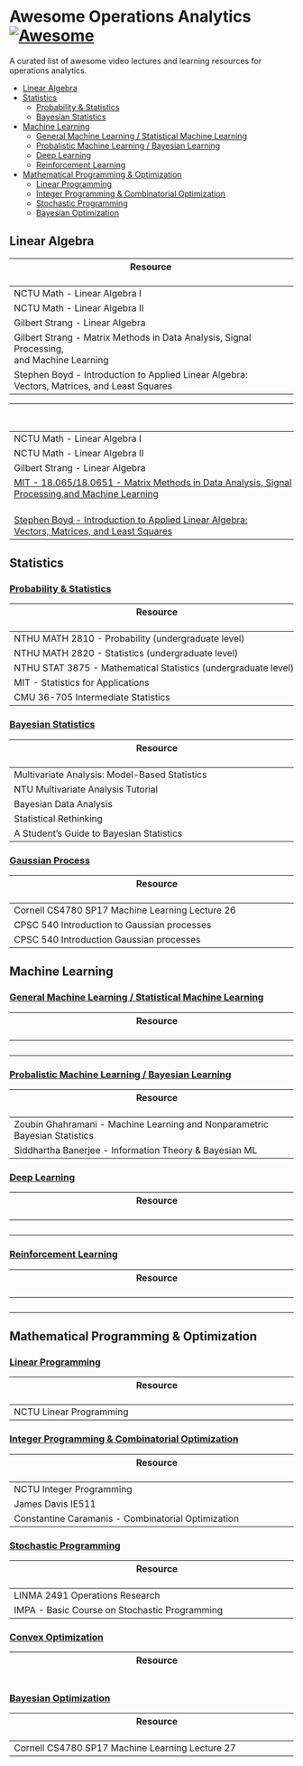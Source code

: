 # Awesome Operations Analytics [![Awesome](https://cdn.rawgit.com/sindresorhus/awesome/d7305f38d29fed78fa85652e3a63e154dd8e8829/media/badge.svg)](https://github.com/sindresorhus/awesome)

A curated list of awesome video lectures and learning resources for operations analytics.


* [Linear Algebra](#linear-algebra)
* [Statistics](#statistics)
  * [Probability & Statistics](#probability--statistics)
  * [Bayesian Statistics](#bayesian-statistics)
* [Machine Learning](#machine-learning)
  * [General Machine Learning / Statistical Machine Learning](#general-machine-learning--statistical-machine-learning) 
  * [Probalistic Machine Learning / Bayesian Learning](#probalistic-machine-learning--bayesian-learning)
  * [Deep Learning](#deep-learning)
  * [Reinforcement Learning](#reinforcement-learning)
* [Mathematical Programming & Optimization](#mathematical-programming--optimization)
  *  [Linear Programming](#linear-programming)
  *  [Integer Programming & Combinatorial Optimization](#integer-programming--combinatorial-optimization)
  *  [Stochastic Programming](#stochastic-programming)
  *  [Bayesian Optimization](#bayesian-optimization)

## Linear Algebra
| Resource &nbsp;&nbsp;&nbsp;&nbsp;&nbsp;&nbsp;&nbsp;&nbsp;&nbsp;&nbsp;&nbsp;&nbsp;&nbsp;&nbsp;&nbsp;&nbsp;&nbsp;&nbsp;&nbsp;&nbsp;&nbsp;&nbsp;&nbsp;&nbsp;&nbsp;&nbsp;&nbsp;&nbsp;&nbsp;&nbsp;&nbsp;&nbsp;&nbsp;&nbsp;&nbsp;&nbsp;&nbsp;&nbsp;&nbsp;&nbsp;&nbsp;&nbsp;&nbsp;&nbsp;&nbsp;&nbsp;&nbsp;&nbsp;&nbsp;&nbsp;&nbsp;&nbsp;&nbsp;&nbsp;&nbsp;&nbsp;&nbsp;&nbsp;&nbsp;&nbsp;&nbsp;&nbsp;&nbsp;&nbsp;&nbsp;&nbsp;&nbsp;&nbsp;&nbsp;&nbsp;&nbsp;&nbsp;&nbsp;&nbsp;&nbsp;&nbsp;&nbsp;&nbsp;&nbsp;&nbsp;&nbsp;&nbsp;&nbsp;&nbsp;&nbsp;&nbsp;&nbsp;&nbsp;&nbsp;&nbsp;&nbsp;&nbsp;&nbsp;&nbsp;&nbsp;&nbsp;&nbsp;&nbsp;&nbsp;&nbsp;&nbsp;&nbsp;&nbsp;&nbsp;&nbsp;&nbsp;&nbsp;&nbsp;&nbsp;&nbsp;&nbsp;&nbsp;&nbsp;| Video | Lecture Notes | Book   | Website |
| ---      | :---:          | :---:         | :---:  | :---:   |
| NCTU Math - Linear Algebra I  | [:movie_camera:](https://ocw.nctu.edu.tw/course_detail-v.php?bgid=1&gid=1&nid=271) |
| NCTU Math - Linear Algebra II | [:movie_camera:](https://ocw.nctu.edu.tw/course_detail-v.php?bgid=1&gid=1&nid=361) |
| Gilbert Strang - Linear Algebra |[:movie_camera:](https://ocw.mit.edu/courses/mathematics/18-06sc-linear-algebra-fall-2011/) |
| Gilbert Strang - Matrix Methods in Data Analysis, Signal Processing,<br>and Machine Learning | [:movie_camera:](https://ocw.mit.edu/courses/mathematics/18-065-matrix-methods-in-data-analysis-signal-processing-and-machine-learning-spring-2018/video-lectures/) | [:memo:](https://ocw.mit.edu/courses/mathematics/18-065-matrix-methods-in-data-analysis-signal-processing-and-machine-learning-spring-2018/assignments/) |  | [:link:](https://ocw.mit.edu/courses/mathematics/18-065-matrix-methods-in-data-analysis-signal-processing-and-machine-learning-spring-2018/index.htm) |
| Stephen Boyd - Introduction to Applied Linear Algebra: <br> Vectors, Matrices, and Least Squares | [:movie_camera:](https://www.youtube.com/playlist?list=PLoROMvodv4rMz-WbFQtNUsUElIh2cPmN9) | |[:book:](https://web.stanford.edu/~boyd/vmls/vmls.pdf)| [:link:](https://web.stanford.edu/~boyd/vmls/)

|&nbsp;&nbsp;&nbsp;&nbsp;&nbsp;&nbsp;&nbsp;&nbsp;&nbsp;&nbsp;&nbsp;&nbsp;&nbsp;&nbsp;&nbsp;&nbsp;&nbsp;&nbsp;&nbsp;&nbsp;&nbsp;&nbsp;&nbsp;&nbsp;&nbsp;&nbsp;&nbsp;&nbsp;&nbsp;&nbsp;&nbsp;&nbsp;&nbsp;&nbsp;&nbsp;&nbsp;&nbsp;&nbsp;&nbsp;&nbsp;&nbsp;&nbsp;&nbsp;&nbsp;&nbsp;&nbsp;&nbsp;&nbsp;&nbsp;&nbsp;&nbsp;&nbsp;&nbsp;&nbsp;&nbsp;&nbsp;&nbsp;&nbsp;&nbsp;&nbsp;&nbsp;&nbsp;&nbsp;&nbsp;&nbsp;&nbsp;&nbsp;&nbsp;&nbsp;&nbsp;&nbsp;&nbsp;&nbsp;&nbsp;&nbsp;&nbsp;&nbsp;&nbsp;&nbsp;&nbsp;&nbsp;&nbsp;&nbsp;&nbsp;&nbsp;&nbsp;&nbsp;&nbsp;&nbsp;&nbsp;&nbsp;&nbsp;&nbsp;&nbsp;&nbsp;&nbsp;&nbsp;&nbsp;&nbsp;&nbsp;&nbsp;&nbsp;&nbsp;&nbsp;&nbsp;&nbsp;&nbsp;&nbsp;&nbsp;&nbsp;&nbsp;&nbsp;&nbsp;&nbsp;&nbsp;&nbsp;&nbsp;| Video Lectures | Lecture Notes | Book   |
| ---      | :---:          | :---:         | :---:  | 
| NCTU Math - Linear Algebra I  | [:movie_camera:](https://ocw.nctu.edu.tw/course_detail-v.php?bgid=1&gid=1&nid=271) |
| NCTU Math - Linear Algebra II | [:movie_camera:](https://ocw.nctu.edu.tw/course_detail-v.php?bgid=1&gid=1&nid=361) |
| Gilbert Strang - Linear Algebra |[:movie_camera:](https://ocw.mit.edu/courses/mathematics/18-06sc-linear-algebra-fall-2011/) |
| [MIT - 18.065/18.0651 - Matrix Methods in Data Analysis, Signal<br>Processing,and Machine Learning](https://ocw.mit.edu/courses/mathematics/18-065-matrix-methods-in-data-analysis-signal-processing-and-machine-learning-spring-2018/index.htm) <br> <img src="https://img.shields.io/static/v1?label=Instrutor&message=Gilbert%20Strang&color=red&style=flat-square&labelColor=lightgrey" height="16"> <img src="https://img.shields.io/static/v1?label=lang&message=EN&color=brightgreen&style=flat-square&labelColor=lightgrey" height="16">| [:movie_camera:](https://ocw.mit.edu/courses/mathematics/18-065-matrix-methods-in-data-analysis-signal-processing-and-machine-learning-spring-2018/video-lectures/) | [:memo:](https://ocw.mit.edu/courses/mathematics/18-065-matrix-methods-in-data-analysis-signal-processing-and-machine-learning-spring-2018/assignments/) |  
| [Stephen Boyd - Introduction to Applied Linear Algebra: <br> Vectors, Matrices, and Least Squares](https://web.stanford.edu/~boyd/vmls/)| [:movie_camera:](https://www.youtube.com/playlist?list=PLoROMvodv4rMz-WbFQtNUsUElIh2cPmN9) | |[:book:](https://web.stanford.edu/~boyd/vmls/vmls.pdf)|

## Statistics

### [Probability & Statistics]()
| Resource &nbsp;&nbsp;&nbsp;&nbsp;&nbsp;&nbsp;&nbsp;&nbsp;&nbsp;&nbsp;&nbsp;&nbsp;&nbsp;&nbsp;&nbsp;&nbsp;&nbsp;&nbsp;&nbsp;&nbsp;&nbsp;&nbsp;&nbsp;&nbsp;&nbsp;&nbsp;&nbsp;&nbsp;&nbsp;&nbsp;&nbsp;&nbsp;&nbsp;&nbsp;&nbsp;&nbsp;&nbsp;&nbsp;&nbsp;&nbsp;&nbsp;&nbsp;&nbsp;&nbsp;&nbsp;&nbsp;&nbsp;&nbsp;&nbsp;&nbsp;&nbsp;&nbsp;&nbsp;&nbsp;&nbsp;&nbsp;&nbsp;&nbsp;&nbsp;&nbsp;&nbsp;&nbsp;&nbsp;&nbsp;&nbsp;&nbsp;&nbsp;&nbsp;&nbsp;&nbsp;&nbsp;&nbsp;&nbsp;&nbsp;&nbsp;&nbsp;&nbsp;&nbsp;&nbsp;&nbsp;&nbsp;&nbsp;&nbsp;&nbsp;&nbsp;&nbsp;&nbsp;&nbsp;&nbsp;&nbsp;&nbsp;&nbsp;&nbsp;&nbsp;&nbsp;&nbsp;&nbsp;&nbsp;&nbsp;&nbsp;&nbsp;&nbsp;&nbsp;&nbsp;&nbsp;&nbsp;&nbsp;&nbsp;&nbsp;&nbsp;&nbsp;&nbsp;&nbsp;&nbsp;&nbsp;&nbsp;&nbsp;&nbsp;| Video | Lecture Notes | Book   | Website |
| ---      | :---:          | :---:         | :---:  | :---:   |
| NTHU MATH 2810 - Probability (undergraduate level) | [:movie_camera:](http://www.stat.nthu.edu.tw/~swcheng/Teaching/math2810/index.php) | [:memo:](http://www.stat.nthu.edu.tw/~swcheng/Teaching/math2810/index.php) | |[:link:](http://www.stat.nthu.edu.tw/~swcheng/Teaching/math2810/index.php)
| NTHU MATH 2820 - Statistics (undergraduate level) | [:movie_camera:](http://www.stat.nthu.edu.tw/~swcheng/Teaching/math2820/index.php) | [:memo:](http://www.stat.nthu.edu.tw/~swcheng/Teaching/math2820/index.php) | | [:link:](http://www.stat.nthu.edu.tw/~swcheng/Teaching/math2820/index.php)
| NTHU STAT 3875 - Mathematical Statistics (undergraduate level) | [:movie_camera:](http://www.stat.nthu.edu.tw/~swcheng/Teaching/stat3875/index.php) | [:memo:](http://www.stat.nthu.edu.tw/~swcheng/Teaching/stat3875/index.php) | | [:link:](http://www.stat.nthu.edu.tw/~swcheng/Teaching/stat3875/index.php)
| MIT - Statistics for Applications | [:movie_camera:](https://ocw.mit.edu/courses/mathematics/18-650-statistics-for-applications-fall-2016/lecture-videos/) | [:memo:](https://ocw.mit.edu/courses/mathematics/18-650-statistics-for-applications-fall-2016/lecture-slides) | |[:link:](https://ocw.mit.edu/courses/mathematics/18-650-statistics-for-applications-fall-2016/index.htm)|
| CMU 36-705 Intermediate Statistics | [:movie_camera:](https://www.youtube.com/playlist?list=PLJPW8OTey_OZk6K_9QLpguoPg_Ip3GkW_) | [:memo:](http://www.stat.cmu.edu/~larry/=stat705/) | [:book:](https://github.com/thefuryelement/Readers-Solitude/raw/master/All%20Of%20Statistics%20-%20Larry%20Wasserman.pdf) | [:link:](http://www.stat.cmu.edu/~larry/=stat705/)

### [Bayesian Statistics]()
| Resource &nbsp;&nbsp;&nbsp;&nbsp;&nbsp;&nbsp;&nbsp;&nbsp;&nbsp;&nbsp;&nbsp;&nbsp;&nbsp;&nbsp;&nbsp;&nbsp;&nbsp;&nbsp;&nbsp;&nbsp;&nbsp;&nbsp;&nbsp;&nbsp;&nbsp;&nbsp;&nbsp;&nbsp;&nbsp;&nbsp;&nbsp;&nbsp;&nbsp;&nbsp;&nbsp;&nbsp;&nbsp;&nbsp;&nbsp;&nbsp;&nbsp;&nbsp;&nbsp;&nbsp;&nbsp;&nbsp;&nbsp;&nbsp;&nbsp;&nbsp;&nbsp;&nbsp;&nbsp;&nbsp;&nbsp;&nbsp;&nbsp;&nbsp;&nbsp;&nbsp;&nbsp;&nbsp;&nbsp;&nbsp;&nbsp;&nbsp;&nbsp;&nbsp;&nbsp;&nbsp;&nbsp;&nbsp;&nbsp;&nbsp;&nbsp;&nbsp;&nbsp;&nbsp;&nbsp;&nbsp;&nbsp;&nbsp;&nbsp;&nbsp;&nbsp;&nbsp;&nbsp;&nbsp;&nbsp;&nbsp;&nbsp;&nbsp;&nbsp;&nbsp;&nbsp;&nbsp;&nbsp;&nbsp;&nbsp;&nbsp;&nbsp;&nbsp;&nbsp;&nbsp;&nbsp;&nbsp;&nbsp;&nbsp;&nbsp;&nbsp;&nbsp;&nbsp;&nbsp;&nbsp;&nbsp;&nbsp;&nbsp;&nbsp;| Video | Lecture Notes | Book   | Website |
| ---      | :---:   | :---:       | :---: | :---:   |
| Multivariate Analysis: Model-Based Statistics | [:movie_camera:](https://www.youtube.com/playlist?list=PLKBC9odgDUw5NYjpKbIq0U-Vbg_JCsx4U)|
| NTU Multivariate Analysis Tutorial | [:movie_camera:](https://www.youtube.com/playlist?list=PL-QkhjfYf9S2ryHzWj6uHisRYHsHjt1sm&ab_channel=%E9%BB%83%E7%90%AE%E4%BB%81)|
| Bayesian Data Analysis | [:movie_camera:](https://www.youtube.com/playlist?list=PLBqnAso5Dy7O0IVoVn2b-WtetXQk5CDk6) | [:memo:](https://avehtari.github.io/BDA_course_Aalto/chapter_notes/BDA_notes.pdf) | [:book:](https://statisticalsupportandresearch.files.wordpress.com/2017/11/bayesian_data_analysis.pdf) | [:link:](https://avehtari.github.io/BDA_course_Aalto/gsu2021.html) |
| Statistical Rethinking |[:movie_camera:](https://www.youtube.com/playlist?list=PLDcUM9US4XdNM4Edgs7weiyIguLSToZRI)| [:memo:](https://github.com/rmcelreath/stat_rethinking_2020)|[:book:](https://github.com/Booleans/statistical-rethinking/raw/master/Statistical%20Rethinking%202nd%20Edition.pdf)|[:link:](http://xcelab.net/rm/statistical-rethinking/)|
| A Student’s Guide to Bayesian Statistics | [:movie_camera:](https://www.youtube.com/playlist?list=PLwJRxp3blEvZ8AKMXOy0fc0cqT61GsKCG) | | [:book:](https://dokumen.pub/download/a-students-guide-to-bayesian-statistics-2017942214-9781473916357-9781473916364.html)


### [Gaussian Process]()
| Resource &nbsp;&nbsp;&nbsp;&nbsp;&nbsp;&nbsp;&nbsp;&nbsp;&nbsp;&nbsp;&nbsp;&nbsp;&nbsp;&nbsp;&nbsp;&nbsp;&nbsp;&nbsp;&nbsp;&nbsp;&nbsp;&nbsp;&nbsp;&nbsp;&nbsp;&nbsp;&nbsp;&nbsp;&nbsp;&nbsp;&nbsp;&nbsp;&nbsp;&nbsp;&nbsp;&nbsp;&nbsp;&nbsp;&nbsp;&nbsp;&nbsp;&nbsp;&nbsp;&nbsp;&nbsp;&nbsp;&nbsp;&nbsp;&nbsp;&nbsp;&nbsp;&nbsp;&nbsp;&nbsp;&nbsp;&nbsp;&nbsp;&nbsp;&nbsp;&nbsp;&nbsp;&nbsp;&nbsp;&nbsp;&nbsp;&nbsp;&nbsp;&nbsp;&nbsp;&nbsp;&nbsp;&nbsp;&nbsp;&nbsp;&nbsp;&nbsp;&nbsp;&nbsp;&nbsp;&nbsp;&nbsp;&nbsp;&nbsp;&nbsp;&nbsp;&nbsp;&nbsp;&nbsp;&nbsp;&nbsp;&nbsp;&nbsp;&nbsp;&nbsp;&nbsp;&nbsp;&nbsp;&nbsp;&nbsp;&nbsp;&nbsp;&nbsp;&nbsp;&nbsp;&nbsp;&nbsp;&nbsp;&nbsp;&nbsp;&nbsp;&nbsp;&nbsp;&nbsp;&nbsp;&nbsp;&nbsp;&nbsp;&nbsp;| Video | Lecture Notes | Book   | Website |
| ---      | :---:   | :---:       | :---: | :---:   |
| Cornell CS4780 SP17 Machine Learning Lecture 26 | [:movie_camera:](https://www.youtube.com/watch?v=R-NUdqxKjos&t=1416s) | [:memo:](http://www.cs.cornell.edu/courses/cs4780/2018fa/lectures/lecturenote15.html) | [:book:](http://www.gaussianprocess.org/gpml/chapters/RW2.pdf)
| CPSC 540 Introduction to Gaussian processes |  [:movie_camera:](https://www.youtube.com/watch?v=4vGiHC35j9s) | [:memo:](https://www.cs.ubc.ca/~nando/540-2013/lectures/l6.pdf)
| CPSC 540 Introduction Gaussian processes |  [:movie_camera:](https://www.youtube.com/watch?v=MfHKW5z-OOA&t=2857s) | [:memo:](https://www.cs.ubc.ca/~nando/540-2013/lectures/l6.pdf)


## Machine Learning

 
### [General Machine Learning / Statistical Machine Learning]()
| Resource &nbsp;&nbsp;&nbsp;&nbsp;&nbsp;&nbsp;&nbsp;&nbsp;&nbsp;&nbsp;&nbsp;&nbsp;&nbsp;&nbsp;&nbsp;&nbsp;&nbsp;&nbsp;&nbsp;&nbsp;&nbsp;&nbsp;&nbsp;&nbsp;&nbsp;&nbsp;&nbsp;&nbsp;&nbsp;&nbsp;&nbsp;&nbsp;&nbsp;&nbsp;&nbsp;&nbsp;&nbsp;&nbsp;&nbsp;&nbsp;&nbsp;&nbsp;&nbsp;&nbsp;&nbsp;&nbsp;&nbsp;&nbsp;&nbsp;&nbsp;&nbsp;&nbsp;&nbsp;&nbsp;&nbsp;&nbsp;&nbsp;&nbsp;&nbsp;&nbsp;&nbsp;&nbsp;&nbsp;&nbsp;&nbsp;&nbsp;&nbsp;&nbsp;&nbsp;&nbsp;&nbsp;&nbsp;&nbsp;&nbsp;&nbsp;&nbsp;&nbsp;&nbsp;&nbsp;&nbsp;&nbsp;&nbsp;&nbsp;&nbsp;&nbsp;&nbsp;&nbsp;&nbsp;&nbsp;&nbsp;&nbsp;&nbsp;&nbsp;&nbsp;&nbsp;&nbsp;&nbsp;&nbsp;&nbsp;&nbsp;&nbsp;&nbsp;&nbsp;&nbsp;&nbsp;&nbsp;&nbsp;&nbsp;&nbsp;&nbsp;&nbsp;&nbsp;&nbsp;&nbsp;&nbsp;&nbsp;&nbsp;&nbsp;| Video | Lecture Notes | Book   | Website |
| ---      | :---:          | :---:         | :---:  | :---:   |
|          | :movie_camera: | :memo:        | :book: | :link:  |


### [Probalistic Machine Learning / Bayesian Learning]()
| Resource &nbsp;&nbsp;&nbsp;&nbsp;&nbsp;&nbsp;&nbsp;&nbsp;&nbsp;&nbsp;&nbsp;&nbsp;&nbsp;&nbsp;&nbsp;&nbsp;&nbsp;&nbsp;&nbsp;&nbsp;&nbsp;&nbsp;&nbsp;&nbsp;&nbsp;&nbsp;&nbsp;&nbsp;&nbsp;&nbsp;&nbsp;&nbsp;&nbsp;&nbsp;&nbsp;&nbsp;&nbsp;&nbsp;&nbsp;&nbsp;&nbsp;&nbsp;&nbsp;&nbsp;&nbsp;&nbsp;&nbsp;&nbsp;&nbsp;&nbsp;&nbsp;&nbsp;&nbsp;&nbsp;&nbsp;&nbsp;&nbsp;&nbsp;&nbsp;&nbsp;&nbsp;&nbsp;&nbsp;&nbsp;&nbsp;&nbsp;&nbsp;&nbsp;&nbsp;&nbsp;&nbsp;&nbsp;&nbsp;&nbsp;&nbsp;&nbsp;&nbsp;&nbsp;&nbsp;&nbsp;&nbsp;&nbsp;&nbsp;&nbsp;&nbsp;&nbsp;&nbsp;&nbsp;&nbsp;&nbsp;&nbsp;&nbsp;&nbsp;&nbsp;&nbsp;&nbsp;&nbsp;&nbsp;&nbsp;&nbsp;&nbsp;&nbsp;&nbsp;&nbsp;&nbsp;&nbsp;&nbsp;&nbsp;&nbsp;&nbsp;&nbsp;&nbsp;&nbsp;&nbsp;&nbsp;&nbsp;&nbsp;&nbsp;| Video | Lecture Notes | Book   | Website |
| ---      | :---:   | :---:       | :---: | :---:   |
|Zoubin Ghahramani - Machine Learning and Nonparametric Bayesian Statistics|  [:movie_camera:](https://www.youtube.com/watch?v=5KdWhDpeQvU&t=1402s&ab_channel=TelewizjaStudenckaPolitechnikiWroc%C5%82awskiejSTYK) |  |  | [:link:](https://www.ii.pwr.edu.pl/~gonczarek/zoubin.html)
|Siddhartha Banerjee - Information Theory & Bayesian ML| | | | [:link:](https://people.orie.cornell.edu/sbanerjee/courses/orie4742s21/)

### [Deep Learning]()
| Resource &nbsp;&nbsp;&nbsp;&nbsp;&nbsp;&nbsp;&nbsp;&nbsp;&nbsp;&nbsp;&nbsp;&nbsp;&nbsp;&nbsp;&nbsp;&nbsp;&nbsp;&nbsp;&nbsp;&nbsp;&nbsp;&nbsp;&nbsp;&nbsp;&nbsp;&nbsp;&nbsp;&nbsp;&nbsp;&nbsp;&nbsp;&nbsp;&nbsp;&nbsp;&nbsp;&nbsp;&nbsp;&nbsp;&nbsp;&nbsp;&nbsp;&nbsp;&nbsp;&nbsp;&nbsp;&nbsp;&nbsp;&nbsp;&nbsp;&nbsp;&nbsp;&nbsp;&nbsp;&nbsp;&nbsp;&nbsp;&nbsp;&nbsp;&nbsp;&nbsp;&nbsp;&nbsp;&nbsp;&nbsp;&nbsp;&nbsp;&nbsp;&nbsp;&nbsp;&nbsp;&nbsp;&nbsp;&nbsp;&nbsp;&nbsp;&nbsp;&nbsp;&nbsp;&nbsp;&nbsp;&nbsp;&nbsp;&nbsp;&nbsp;&nbsp;&nbsp;&nbsp;&nbsp;&nbsp;&nbsp;&nbsp;&nbsp;&nbsp;&nbsp;&nbsp;&nbsp;&nbsp;&nbsp;&nbsp;&nbsp;&nbsp;&nbsp;&nbsp;&nbsp;&nbsp;&nbsp;&nbsp;&nbsp;&nbsp;&nbsp;&nbsp;&nbsp;&nbsp;&nbsp;&nbsp;&nbsp;&nbsp;&nbsp;| Video | Lecture Notes | Book   | Website |
| ---      | :---:          | :---:         | :---:  | :---:   |
|          | :movie_camera: | :memo:        | :book: | :link:  |

### [Reinforcement Learning]()
| Resource &nbsp;&nbsp;&nbsp;&nbsp;&nbsp;&nbsp;&nbsp;&nbsp;&nbsp;&nbsp;&nbsp;&nbsp;&nbsp;&nbsp;&nbsp;&nbsp;&nbsp;&nbsp;&nbsp;&nbsp;&nbsp;&nbsp;&nbsp;&nbsp;&nbsp;&nbsp;&nbsp;&nbsp;&nbsp;&nbsp;&nbsp;&nbsp;&nbsp;&nbsp;&nbsp;&nbsp;&nbsp;&nbsp;&nbsp;&nbsp;&nbsp;&nbsp;&nbsp;&nbsp;&nbsp;&nbsp;&nbsp;&nbsp;&nbsp;&nbsp;&nbsp;&nbsp;&nbsp;&nbsp;&nbsp;&nbsp;&nbsp;&nbsp;&nbsp;&nbsp;&nbsp;&nbsp;&nbsp;&nbsp;&nbsp;&nbsp;&nbsp;&nbsp;&nbsp;&nbsp;&nbsp;&nbsp;&nbsp;&nbsp;&nbsp;&nbsp;&nbsp;&nbsp;&nbsp;&nbsp;&nbsp;&nbsp;&nbsp;&nbsp;&nbsp;&nbsp;&nbsp;&nbsp;&nbsp;&nbsp;&nbsp;&nbsp;&nbsp;&nbsp;&nbsp;&nbsp;&nbsp;&nbsp;&nbsp;&nbsp;&nbsp;&nbsp;&nbsp;&nbsp;&nbsp;&nbsp;&nbsp;&nbsp;&nbsp;&nbsp;&nbsp;&nbsp;&nbsp;&nbsp;&nbsp;&nbsp;&nbsp;&nbsp;| Video | Lecture Notes | Book   | Website |
| ---      | :---:          | :---:         | :---:  | :---:   |
|          | :movie_camera: | :memo:        | :book: | :link:  |

## Mathematical Programming & Optimization

### [Linear Programming]()
| Resource &nbsp;&nbsp;&nbsp;&nbsp;&nbsp;&nbsp;&nbsp;&nbsp;&nbsp;&nbsp;&nbsp;&nbsp;&nbsp;&nbsp;&nbsp;&nbsp;&nbsp;&nbsp;&nbsp;&nbsp;&nbsp;&nbsp;&nbsp;&nbsp;&nbsp;&nbsp;&nbsp;&nbsp;&nbsp;&nbsp;&nbsp;&nbsp;&nbsp;&nbsp;&nbsp;&nbsp;&nbsp;&nbsp;&nbsp;&nbsp;&nbsp;&nbsp;&nbsp;&nbsp;&nbsp;&nbsp;&nbsp;&nbsp;&nbsp;&nbsp;&nbsp;&nbsp;&nbsp;&nbsp;&nbsp;&nbsp;&nbsp;&nbsp;&nbsp;&nbsp;&nbsp;&nbsp;&nbsp;&nbsp;&nbsp;&nbsp;&nbsp;&nbsp;&nbsp;&nbsp;&nbsp;&nbsp;&nbsp;&nbsp;&nbsp;&nbsp;&nbsp;&nbsp;&nbsp;&nbsp;&nbsp;&nbsp;&nbsp;&nbsp;&nbsp;&nbsp;&nbsp;&nbsp;&nbsp;&nbsp;&nbsp;&nbsp;&nbsp;&nbsp;&nbsp;&nbsp;&nbsp;&nbsp;&nbsp;&nbsp;&nbsp;&nbsp;&nbsp;&nbsp;&nbsp;&nbsp;&nbsp;&nbsp;&nbsp;&nbsp;&nbsp;&nbsp;&nbsp;&nbsp;&nbsp;&nbsp;&nbsp;&nbsp;| Video | Lecture Notes | Book   | Website |
| ---      | :---:          | :---:         | :---:  | :---:   |
| NCTU Linear Programming   | [:movie_camera:](https://www.bilibili.com/video/BV1A5411r7TK?from=search&seid=11959137964899870534) |

### [Integer Programming & Combinatorial Optimization]()
| Resource &nbsp;&nbsp;&nbsp;&nbsp;&nbsp;&nbsp;&nbsp;&nbsp;&nbsp;&nbsp;&nbsp;&nbsp;&nbsp;&nbsp;&nbsp;&nbsp;&nbsp;&nbsp;&nbsp;&nbsp;&nbsp;&nbsp;&nbsp;&nbsp;&nbsp;&nbsp;&nbsp;&nbsp;&nbsp;&nbsp;&nbsp;&nbsp;&nbsp;&nbsp;&nbsp;&nbsp;&nbsp;&nbsp;&nbsp;&nbsp;&nbsp;&nbsp;&nbsp;&nbsp;&nbsp;&nbsp;&nbsp;&nbsp;&nbsp;&nbsp;&nbsp;&nbsp;&nbsp;&nbsp;&nbsp;&nbsp;&nbsp;&nbsp;&nbsp;&nbsp;&nbsp;&nbsp;&nbsp;&nbsp;&nbsp;&nbsp;&nbsp;&nbsp;&nbsp;&nbsp;&nbsp;&nbsp;&nbsp;&nbsp;&nbsp;&nbsp;&nbsp;&nbsp;&nbsp;&nbsp;&nbsp;&nbsp;&nbsp;&nbsp;&nbsp;&nbsp;&nbsp;&nbsp;&nbsp;&nbsp;&nbsp;&nbsp;&nbsp;&nbsp;&nbsp;&nbsp;&nbsp;&nbsp;&nbsp;&nbsp;&nbsp;&nbsp;&nbsp;&nbsp;&nbsp;&nbsp;&nbsp;&nbsp;&nbsp;&nbsp;&nbsp;&nbsp;&nbsp;&nbsp;&nbsp;&nbsp;&nbsp;&nbsp;| Video | Lecture Notes | Book   | Website |
| ---      | :---:          | :---:         | :---:  | :---:   |
| NCTU Integer Programming  | [:movie_camera:](https://ocw.nctu.edu.tw/course_detail-v.php?bgid=3&gid=0&nid=402) | [:memo:](https://ocw.nctu.edu.tw/course/ip002/lecture_IP1.pdf)
| James Davis IE511 | [:movie_camera:](https://www.youtube.com/channel/UCsZ5SOyr3XLIa3zXJsxkeXQ/videos)
| Constantine Caramanis - Combinatorial Optimization | [:movie_camera:](https://www.youtube.com/playlist?list=PLXsmhnDvpjORcTRFMVF3aUgyYlHsxfhNL) |

### [Stochastic Programming]()
| Resource &nbsp;&nbsp;&nbsp;&nbsp;&nbsp;&nbsp;&nbsp;&nbsp;&nbsp;&nbsp;&nbsp;&nbsp;&nbsp;&nbsp;&nbsp;&nbsp;&nbsp;&nbsp;&nbsp;&nbsp;&nbsp;&nbsp;&nbsp;&nbsp;&nbsp;&nbsp;&nbsp;&nbsp;&nbsp;&nbsp;&nbsp;&nbsp;&nbsp;&nbsp;&nbsp;&nbsp;&nbsp;&nbsp;&nbsp;&nbsp;&nbsp;&nbsp;&nbsp;&nbsp;&nbsp;&nbsp;&nbsp;&nbsp;&nbsp;&nbsp;&nbsp;&nbsp;&nbsp;&nbsp;&nbsp;&nbsp;&nbsp;&nbsp;&nbsp;&nbsp;&nbsp;&nbsp;&nbsp;&nbsp;&nbsp;&nbsp;&nbsp;&nbsp;&nbsp;&nbsp;&nbsp;&nbsp;&nbsp;&nbsp;&nbsp;&nbsp;&nbsp;&nbsp;&nbsp;&nbsp;&nbsp;&nbsp;&nbsp;&nbsp;&nbsp;&nbsp;&nbsp;&nbsp;&nbsp;&nbsp;&nbsp;&nbsp;&nbsp;&nbsp;&nbsp;&nbsp;&nbsp;&nbsp;&nbsp;&nbsp;&nbsp;&nbsp;&nbsp;&nbsp;&nbsp;&nbsp;&nbsp;&nbsp;&nbsp;&nbsp;&nbsp;&nbsp;&nbsp;&nbsp;&nbsp;&nbsp;&nbsp;&nbsp;| Video | Lecture Notes | Book   | Website |
| ---      | :---:          | :---:         | :---:  | :---:   |
| LINMA 2491  Operations Research | [:movie_camera:](https://www.youtube.com/user/el011301/videos) | [:memo:](https://ap-rg.eu/courses/operations-research-linma-2491/)| | | [:link:](https://ap-rg.eu/courses/operations-research-linma-2491/)|
| IMPA - Basic Course on Stochastic Programming |  [:movie_camera:](https://www.youtube.com/playlist?list=PLo4jXE-LdDTSmKVxiE130o1KebekNk00R) | [:memo:](https://svan2016.sciencesconf.org/resource/page/id/26.html) | | [:link:](https://svan2016.sciencesconf.org/resource/page/id/26.html)


### [Convex Optimization]()
| Resource &nbsp;&nbsp;&nbsp;&nbsp;&nbsp;&nbsp;&nbsp;&nbsp;&nbsp;&nbsp;&nbsp;&nbsp;&nbsp;&nbsp;&nbsp;&nbsp;&nbsp;&nbsp;&nbsp;&nbsp;&nbsp;&nbsp;&nbsp;&nbsp;&nbsp;&nbsp;&nbsp;&nbsp;&nbsp;&nbsp;&nbsp;&nbsp;&nbsp;&nbsp;&nbsp;&nbsp;&nbsp;&nbsp;&nbsp;&nbsp;&nbsp;&nbsp;&nbsp;&nbsp;&nbsp;&nbsp;&nbsp;&nbsp;&nbsp;&nbsp;&nbsp;&nbsp;&nbsp;&nbsp;&nbsp;&nbsp;&nbsp;&nbsp;&nbsp;&nbsp;&nbsp;&nbsp;&nbsp;&nbsp;&nbsp;&nbsp;&nbsp;&nbsp;&nbsp;&nbsp;&nbsp;&nbsp;&nbsp;&nbsp;&nbsp;&nbsp;&nbsp;&nbsp;&nbsp;&nbsp;&nbsp;&nbsp;&nbsp;&nbsp;&nbsp;&nbsp;&nbsp;&nbsp;&nbsp;&nbsp;&nbsp;&nbsp;&nbsp;&nbsp;&nbsp;&nbsp;&nbsp;&nbsp;&nbsp;&nbsp;&nbsp;&nbsp;&nbsp;&nbsp;&nbsp;&nbsp;&nbsp;&nbsp;&nbsp;&nbsp;&nbsp;&nbsp;&nbsp;&nbsp;&nbsp;&nbsp;&nbsp;&nbsp;| Video | Lecture Notes | Book   | Website |
| ---      | :---:          | :---:         | :---:  | :---:   |

### [Bayesian Optimization]()
| Resource &nbsp;&nbsp;&nbsp;&nbsp;&nbsp;&nbsp;&nbsp;&nbsp;&nbsp;&nbsp;&nbsp;&nbsp;&nbsp;&nbsp;&nbsp;&nbsp;&nbsp;&nbsp;&nbsp;&nbsp;&nbsp;&nbsp;&nbsp;&nbsp;&nbsp;&nbsp;&nbsp;&nbsp;&nbsp;&nbsp;&nbsp;&nbsp;&nbsp;&nbsp;&nbsp;&nbsp;&nbsp;&nbsp;&nbsp;&nbsp;&nbsp;&nbsp;&nbsp;&nbsp;&nbsp;&nbsp;&nbsp;&nbsp;&nbsp;&nbsp;&nbsp;&nbsp;&nbsp;&nbsp;&nbsp;&nbsp;&nbsp;&nbsp;&nbsp;&nbsp;&nbsp;&nbsp;&nbsp;&nbsp;&nbsp;&nbsp;&nbsp;&nbsp;&nbsp;&nbsp;&nbsp;&nbsp;&nbsp;&nbsp;&nbsp;&nbsp;&nbsp;&nbsp;&nbsp;&nbsp;&nbsp;&nbsp;&nbsp;&nbsp;&nbsp;&nbsp;&nbsp;&nbsp;&nbsp;&nbsp;&nbsp;&nbsp;&nbsp;&nbsp;&nbsp;&nbsp;&nbsp;&nbsp;&nbsp;&nbsp;&nbsp;&nbsp;&nbsp;&nbsp;&nbsp;&nbsp;&nbsp;&nbsp;&nbsp;&nbsp;&nbsp;&nbsp;&nbsp;&nbsp;&nbsp;&nbsp;&nbsp;&nbsp;| Video | Lecture Notes | Book   | Website |
| ---      | :---:   | :---:       | :---: | :---:   |
| Cornell CS4780 SP17 Machine Learning Lecture 27 | [:movie_camera:](https://www.youtube.com/watch?v=BzHJ57QCdVo) | [:memo:](http://www.cs.cornell.edu/courses/cs4780/2018fa/lectures/lecturenote15.html) | [:book:](http://www.gaussianprocess.org/gpml/chapters/RW2.pdf)
